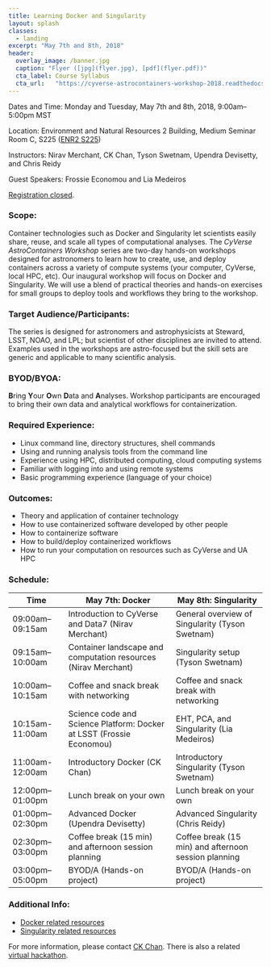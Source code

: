 ```yaml
---
title: Learning Docker and Singularity
layout: splash
classes:
  - landing
excerpt: "May 7th and 8th, 2018"
header:
  overlay_image: /banner.jpg
  caption: "Flyer ([jpg](flyer.jpg), [pdf](flyer.pdf))"
  cta_label: Course Syllabus
  cta_url:   "https://cyverse-astrocontainers-workshop-2018.readthedocs-hosted.com"
---
```


Dates and Time: Monday and Tuesday, May 7th and 8th, 2018, 9:00am–5:00pm MST

Location: Environment and Natural Resources 2 Building, Medium Seminar Room C, S225 ([ENR2 S225](http://www.environment.arizona.edu/ie-meeting-room/medium-seminar-room-c-s225))

Instructors: Nirav Merchant, CK Chan, Tyson Swetnam, Upendra Devisetty, and Chris Reidy

Guest Speakers: Frossie Economou and Lia Medeiros

[Registration closed](https://goo.gl/forms/UaAM4qjJC8fBuUqI3).

### Scope:

Container technologies such as Docker and Singularity let scientists easily share, reuse, and scale all types of computational analyses.  The *CyVerse AstroContainers Workshop* series are two-day hands-on workshops designed for astronomers to learn how to create, use, and deploy containers across a variety of compute systems (your computer, CyVerse, local HPC, etc).  Our inaugural workshop will focus on Docker and Singularity.  We will use a blend of practical theories and hands-on exercises for small groups to deploy tools and workflows they bring to the workshop.

### Target Audience/Participants:

The series is designed for astronomers and astrophysicists at Steward, LSST, NOAO, and LPL; but scientist of other disciplines are invited to attend.  Examples used in the workshops are astro-focused but the skill sets are generic and applicable to many scientific analysis.

### BYOD/BYOA:

**B**ring **Y**our **O**wn **D**ata and **A**nalyses.  Workshop participants are encouraged to bring their own data and analytical workflows for containerization.

### Required Experience:

- Linux command line, directory structures, shell commands
- Using and running analysis tools from the command line
- Experience using HPC, distributed computing, cloud computing systems
- Familiar with logging into and using remote systems
- Basic programming experience (language of your choice)

### Outcomes:

- Theory and application of container technology
- How to use containerized software developed by other people
- How to containerize software
- How to build/deploy containerized workflows
- How to run your computation on resources such as CyVerse and UA HPC

### Schedule:

Time            | May 7th: Docker                                                      | May 8th: Singularity
--------------- | -------------------------------------------------------------------- | -----------------------------------------------
09:00am–09:15am | Introduction to CyVerse and Data7 (Nirav Merchant)                   | General overview of Singularity (Tyson Swetnam)
09:15am–10:00am | Container landscape and computation resources (Nirav Merchant)       | Singularity setup (Tyson Swetnam)
10:00am–10:15am | Coffee and snack break with networking                               | Coffee and snack break with networking
10:15am-11:00am | Science code and Science Platform: Docker at LSST (Frossie Economou) | EHT, PCA, and Singularity (Lia Medeiros)
11:00am-12:00am | Introductory Docker (CK Chan)                                        | Introductory Singularity (Tyson Swetnam)
12:00pm–01:00pm | Lunch break on your own                                              | Lunch break on your own
01:00pm–02:30pm | Advanced Docker (Upendra Devisetty)                                  | Advanced Singularity (Chris Reidy)
02:30pm–03:00pm | Coffee break (15 min) and afternoon session planning                 | Coffee break (15 min) and afternoon session planning
03:00pm–05:00pm | BYOD/A (Hands-on project)                                            | BYOD/A (Hands-on project)

### Additional Info:

- [Docker related resources](https://cyverse-container-camp-workshop-2018.readthedocs-hosted.com/en/latest/useful_resources/usefulresources_docker.html)
- [Singularity related resources](https://cyverse-container-camp-workshop-2018.readthedocs-hosted.com/en/latest/useful_resources/usefulresources_singularity.html)

For more information, please contact [CK Chan](mailto:chanc@email.arizona.edu).  There is also a related [virtual hackathon](https://astrocontainers.github.io/2018-04-hackathon).
